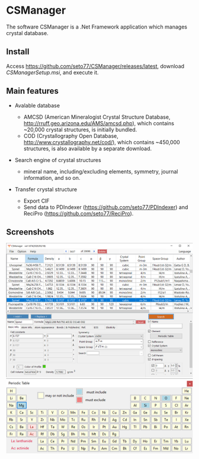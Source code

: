 # CSManager
The software CSManager is a .Net Framework application which manages crystal database.  

## Install
Access https://github.com/seto77/CSManager/releases/latest, download *CSManagerSetup.msi*, and execute it.

## Main features
* Avalable database
  * AMCSD (American Mineralogist Crystal Structure Database, http://rruff.geo.arizona.edu/AMS/amcsd.php), which contains ~20,000 crystal structures, is initially bundled.
  * COD (Crystallography Open Database, http://www.crystallography.net/cod/), which contains ~450,000 structures, is also available by a separate download.
  
* Search engine of crystal structures
  * mineral name, including/excluding elements, symmetry, journal information, and so on.
  
* Transfer crystal structure
  * Export CIF
  * Send data to PDIndexer (https://github.com/seto77/PDIndexer) and ReciPro (https://github.com/seto77/ReciPro).


## Screenshots
<img src="Screenshots/Main.png" width="600px"> <img src="Screenshots/PeriodicTable.png" width="600px"> 

